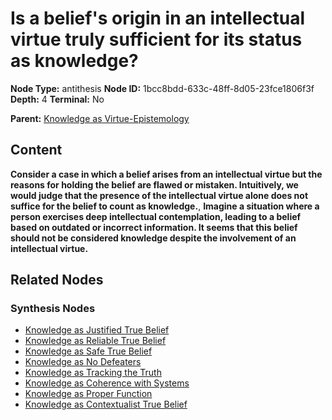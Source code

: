 # Is a belief's origin in an intellectual virtue truly sufficient for its status as knowledge?

**Node Type:** antithesis
**Node ID:** 1bcc8bdd-633c-48ff-8d05-23fce1806f3f
**Depth:** 4
**Terminal:** No

**Parent:** [Knowledge as Virtue-Epistemology](knowledge-as-virtue-epistemology-synthesis-72b2ebb8-972b-445b-bcc0-4aa0f854e7a4.md)

## Content

**Consider a case in which a belief arises from an intellectual virtue but the reasons for holding the belief are flawed or mistaken. Intuitively, we would judge that the presence of the intellectual virtue alone does not suffice for the belief to count as knowledge.**, **Imagine a situation where a person exercises deep intellectual contemplation, leading to a belief based on outdated or incorrect information. It seems that this belief should not be considered knowledge despite the involvement of an intellectual virtue.**

## Related Nodes

### Synthesis Nodes

- [Knowledge as Justified True Belief](knowledge-as-justified-true-belief-synthesis-6341d79e-d8a0-4a96-9bad-a84646472b65.md)
- [Knowledge as Reliable True Belief](knowledge-as-reliable-true-belief-synthesis-c2420285-dcdc-4cd0-9bb6-aea902596293.md)
- [Knowledge as Safe True Belief](knowledge-as-safe-true-belief-synthesis-b7d350c5-a1fc-479f-bb56-17514a7bc836.md)
- [Knowledge as No Defeaters](knowledge-as-no-defeaters-synthesis-96623551-0532-4f02-bf5e-85df4cd051d5.md)
- [Knowledge as Tracking the Truth](knowledge-as-tracking-the-truth-synthesis-98e29054-0d38-4f35-b81a-6b6e34c53c40.md)
- [Knowledge as Coherence with Systems](knowledge-as-coherence-with-systems-synthesis-7e6641b9-b602-4fdb-b56f-19ae6a4c9af3.md)
- [Knowledge as Proper Function](knowledge-as-proper-function-synthesis-2b0c834b-71c6-49d1-aa08-1bd7e9c631c8.md)
- [Knowledge as Contextualist True Belief](knowledge-as-contextualist-true-belief-synthesis-ef3b61b1-73ea-44a4-a493-a0f60f731686.md)
